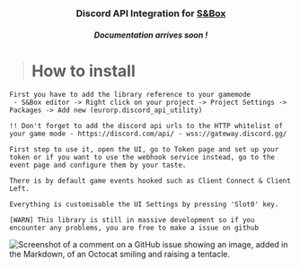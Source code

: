 <h3 align="center">Discord API Integration for <a href="https://asset.party/mbk/discord_api">S&Box</a></h3>
<h5 align="center">Documentation arrives soon !</h5>





> <h1>How to install</h1>
```
First you have to add the library reference to your gamemode
 - S&Box editor -> Right click on your project -> Project Settings -> Packages -> Add new (eurorp.discord_api_utility)

!! Don't forget to add the discord api urls to the HTTP whitelist of your game mode - https://discord.com/api/ - wss://gateway.discord.gg/

First step to use it, open the UI, go to Token page and set up your token or if you want to use the webhook service instead, go to the event page and configure them by your taste.

There is by default game events hooked such as Client Connect & Client Left.

Everything is customisable the UI Settings by pressing 'Slot0' key.

[WARN] This library is still in massive development so if you encounter any problems, you are free to make a issue on github
```

![Screenshot of a comment on a GitHub issue showing an image, added in the Markdown, of an Octocat smiling and raising a tentacle.](https://myoctocat.com/assets/images/base-octocat.svg)
